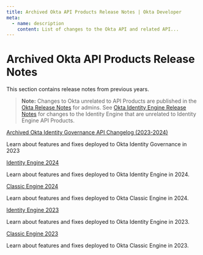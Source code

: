 ```yaml
---
title: Archived Okta API Products Release Notes | Okta Developer
meta:
  - name: description
    content: List of changes to the Okta API and related API...
---
```


# Archived Okta API Products Release Notes

This section contains release notes from previous years.

> **Note:** Changes to Okta unrelated to API Products are published in the [Okta Release Notes](https://help.okta.com/okta_help.htm?id=ext_okta_relnotes) for admins. See [Okta Identity Engine Release Notes](https://help.okta.com/okta_help.htm?type=oie&id=csh-oie-rn) for changes to the Identity Engine that are unrelated to Identity Engine API Products.

[Archived Okta Identity Governance API Changelog (2023-2024)](/docs/release-notes/2025-okta-identity-governance/)

Learn about features and fixes deployed to Okta Identity Governance in 2023

[Identity Engine 2024](/docs/release-notes/2024-okta-identity-engine/)

Learn about features and fixes deployed to Okta Identity Engine in 2024.

[Classic Engine 2024](/docs/release-notes/2024/)

Learn about features and fixes deployed to Okta Classic Engine in 2024.

[Identity Engine 2023](/docs/release-notes/2023-okta-identity-engine/)

Learn about features and fixes deployed to Okta Identity Engine in 2023.

[Classic Engine 2023](/docs/release-notes/2023/)

Learn about features and fixes deployed to Okta Classic Engine in 2023.
